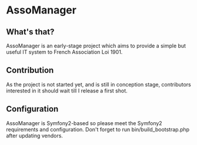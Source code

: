 AssoManager
========================

What's that?
--------------

AssoManager is an early-stage project which aims to provide a simple but useful IT system to French Association Loi 1901.

Contribution
---------------------

As the project is not started yet, and is still in conception stage, contributors interested in it should wait till I release a first shot.

Configuration
-------------

AssoManager is Symfony2-based so please meet the Symfony2 requirements and configuration.
Don't forget to run bin/build_bootstrap.php after updating vendors.